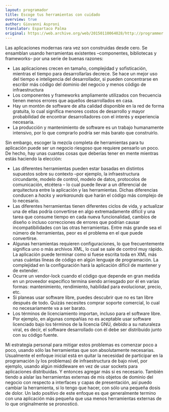 ```yaml
---
layout: programador
title: Escoge tus herramientas con cuidado
overview: true
author: Giovanni Asproni
translator: Espartaco Palma
original: https://web.archive.org/web/20150110064028/http://programmer.97things.oreilly.com/wiki/index.php/Choose_Your_Tools_with_Care
---
```


Las aplicaciones modernas rara vez son construidas desde cero. Se
ensamblan usando herramientas existentes –componentes, bibliotecas y
frameworks– por una serie de buenas razones:

* Las aplicaciones crecen en tamaño, complejidad y sofisticación, mientras
el tiempo para desarrollarlas decrece. Se hace un mejor uso del tiempo e
inteligencia del desarrollador, si pueden concentrarse en escribir más
código del dominio del negocio y menos código de infraestructura
* Los componentes y frameworks ampliamente utilizados con frecuencia
tienen menos errores que aquellos desarrollados en casa.
* Hay un montón de software de alta calidad disponible en la red de
forma gratuita, lo cual significa menores costos de desarrollo y mayor
probabilidad de encontrar desarrolladores con el interés y experiencia
necesaria.
* La producción y mantenimiento de software es un trabajo humanamente
intensivo, por lo que comprarlo podría ser más barato que construirlo.

Sin embargo, escoger la mezcla completa de herramientas para tu
aplicación puede ser un negocio riesgoso que requiere pensarlo un poco.
De hecho, hay unas cuantas cosas que deberías tener en mente mientras
estás haciendo la elección:

* Las diferentes herramientas pueden estar basadas en distintos supuestos
sobre su contexto –por ejemplo, la infraestructura circundante, modelo
de control, modelo de datos, protocolos de comunicación, etcétera – lo
cual puede llevar a un diferencial de arquitectura entre la aplicación y
las herramientas. Dichas diferencias conducen a *hacks* y *workarounds*
que harán el código más complejo de lo necesario.
* Las diferentes herramientas tienen diferentes ciclos de vida, y
actualizar una de ellas podría convertirse en algo extremadamente
difícil y una tarea que consume tiempo en cada nueva funcionalidad,
cambios de diseño o incluso correcciones de errores que podrían causar
incompatibilidades con las otras herramientas. Entre más grande sea el
número de herramientas, peor es el problema en el que puede convertirse.
* Algunas herramientas requieren configuraciones, lo que frecuentemente
significa uno o más archivos XML, lo cual se sale de control muy rápido.
La aplicación puede terminar como si fuese escrita toda en XML más unas
cuántas líneas de código en algún lenguaje de programación. La
complejidad en la configuración hará la aplicación difícil de mantener
y de extender.
* Ocurre un vendor-lock cuando el código que depende en gran medida en un
proveedor específico termina siendo arriesgado por él en varias formas:
mantenimiento, rendimiento, habilidad para evolucionar, precio, etc.
* Si planeas usar software libre, puedes descubrir que no es tan libre
después de todo. Quizás necesites comprar soporte comercial, lo cual no
necesariamente va a ser barato.
* Los términos de licenciamiento importan, incluso para el software libre.
Por ejemplo, en algunas compañías no es aceptable usar software
licenciado bajo los términos de la licencia GNU, debido a su naturaleza
viral, es decir, el software desarrollado con él debe ser distribuido
junto con su código fuente.

Mi estrategia personal para mitigar estos problemas es comenzar poco a
poco, usando sólo las herramientas que son absolutamente necesarias.
Usualmente el enfoque inicial está en quitar la necesidad de participar
en la programación (y los problemas) de infraestructura de bajo nivel,
por ejemplo, usando algún middleware en vez de usar sockets para
aplicaciones distribuidas. Y entonces agregar más si es necesario.
También tiendo a aislar las herramientas externas de mis objetos de
dominio del negocio con respecto a interfaces y capas de presentación,
así puedo cambiar la herramienta, si lo tengo que hacer, con sólo una
pequeña dosis de dolor. Un lado positivo de este enfoque es que
generalmente termino con una aplicación más pequeña que usa menos
herramientas externas de lo que originalmente se pronosticó.
